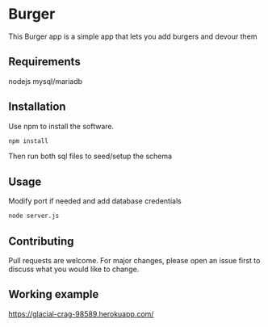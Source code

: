 # Burger

This Burger app is a simple app that lets you add burgers and devour them

## Requirements

nodejs
mysql/mariadb

## Installation

Use npm to install the software.

```bash
npm install
```

Then run both sql files to seed/setup the schema

## Usage

Modify port if needed and add database credentials

```bash
node server.js
```

## Contributing
Pull requests are welcome. For major changes, please open an issue first to discuss what you would like to change.


## Working example

https://glacial-crag-98589.herokuapp.com/
